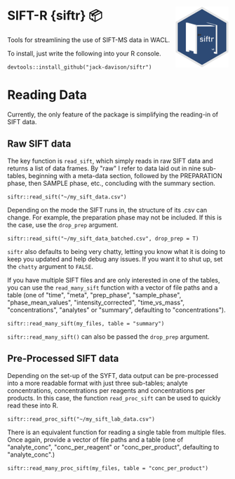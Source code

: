 # SIFT-R {siftr} 📦 <img src="man/figures/logo.png" align="right" height="138" />

Tools for streamlining the use of SIFT-MS data in WACL.

To install, just write the following into your R console.

```
devtools::install_github("jack-davison/siftr")
```

# Reading Data

Currently, the only feature of the package is simplifying the reading-in of SIFT data. 

## Raw SIFT data

The key function is `read_sift`, which simply reads in raw SIFT data and returns a list of data frames. By "raw" I refer to data laid out in nine sub-tables, beginning with a meta-data section, followed by the PREPARATION phase, then SAMPLE phase, etc., concluding with the summary section.

```
siftr::read_sift("~/my_sift_data.csv")
```

Depending on the mode the SIFT runs in, the structure of its .csv can change. For example, the preparation phase may not be included. If this is the case, use the `drop_prep` argument.

```
siftr::read_sift("~/my_sift_data_batched.csv", drop_prep = T)
```

`siftr` also defaults to being very chatty, letting you know what it is doing to keep you updated and help debug any issues. If you want it to shut up, set the `chatty` argument to `FALSE`.

If you have multiple SIFT files and are only interested in one of the tables, you can use the `read_many_sift` function with a vector of file paths and a table (one of "time", "meta", "prep_phase", "sample_phase", "phase_mean_values", "intensity_corrected", "time_vs_mass", "concentrations", "analytes" or "summary", defaulting to "concentrations").

```
siftr::read_many_sift(my_files, table = "summary")
```

`siftr::read_many_sift()` can also be passed the `drop_prep` argument.

## Pre-Processed SIFT data

Depending on the set-up of the SYFT, data output can be pre-processed into a more readable format with just three sub-tables; analyte concentrations, concentrations per reagents and concentrations per products. In this case, the function `read_proc_sift` can be used to quickly read these into R.

```
siftr::read_proc_sift("~/my_sift_lab_data.csv")
```

There is an equivalent function for reading a single table from multiple files. Once again, provide a vector of file paths and a table (one of "analyte_conc", "conc_per_reagent" or "conc_per_product", defaulting to "analyte_conc".)

```
siftr::read_many_proc_sift(my_files, table = "conc_per_product")
```
